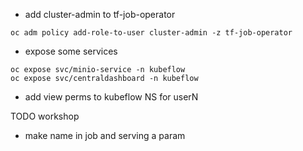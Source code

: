 * add cluster-admin to tf-job-operator

```
oc adm policy add-role-to-user cluster-admin -z tf-job-operator
```

* expose some services

```
oc expose svc/minio-service -n kubeflow
oc expose svc/centraldashboard -n kubeflow
```

* add view perms to kubeflow NS for userN


TODO workshop

* make name in job and serving a param
